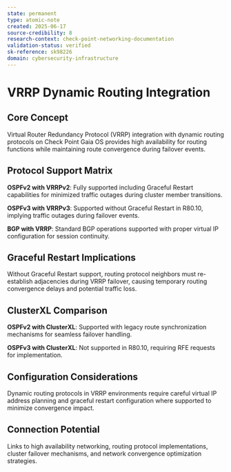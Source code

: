 ```yaml
---
state: permanent
type: atomic-note
created: 2025-06-17
source-credibility: 8
research-context: check-point-networking-documentation
validation-status: verified
sk-reference: sk98226
domain: cybersecurity-infrastructure
---
```


# VRRP Dynamic Routing Integration

## Core Concept

Virtual Router Redundancy Protocol (VRRP) integration with dynamic routing protocols on Check Point Gaia OS provides high availability for routing functions while maintaining route convergence during failover events.

## Protocol Support Matrix

**OSPFv2 with VRRPv2**: Fully supported including Graceful Restart capabilities for minimized traffic outages during cluster member transitions.

**OSPFv3 with VRRPv3**: Supported without Graceful Restart in R80.10, implying traffic outages during failover events.

**BGP with VRRP**: Standard BGP operations supported with proper virtual IP configuration for session continuity.

## Graceful Restart Implications

Without Graceful Restart support, routing protocol neighbors must re-establish adjacencies during VRRP failover, causing temporary routing convergence delays and potential traffic loss.

## ClusterXL Comparison

**OSPFv2 with ClusterXL**: Supported with legacy route synchronization mechanisms for seamless failover handling.

**OSPFv3 with ClusterXL**: Not supported in R80.10, requiring RFE requests for implementation.

## Configuration Considerations

Dynamic routing protocols in VRRP environments require careful virtual IP address planning and graceful restart configuration where supported to minimize convergence impact.

## Connection Potential

Links to high availability networking, routing protocol implementations, cluster failover mechanisms, and network convergence optimization strategies.